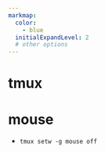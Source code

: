 ```yaml
---
markmap:
  color:
    - blue
  initialExpandLevel: 2
  # other options
---
```


# tmux
# mouse
- `tmux setw -g mouse off`
